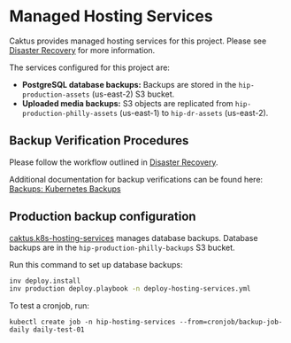 # Managed Hosting Services

Caktus provides managed hosting services for this project. Please see [Disaster
Recovery](https://caktus.github.io/developer-documentation/reference/disaster-recovery/)
for more information.

The services configured for this project are:
* **PostgreSQL database backups:** Backups are stored in the `hip-production-assets` (us-east-2) S3 bucket.
* **Uploaded media backups:** S3 objects are replicated from `hip-production-philly-assets` (us-east-1) to `hip-dr-assets` (us-east-2).

## Backup Verification Procedures

Please follow the workflow outlined in [Disaster
Recovery](https://caktus.github.io/developer-documentation/reference/disaster-recovery/).

Additional documentation for backup verifications can be found here: [Backups: Kubernetes Backups](https://docs.google.com/document/d/16ke-22G1m04la-9X2kuR_QKSvXrnNXAx-pr5VTuBRgE/edit#)


## Production backup configuration

[caktus.k8s-hosting-services](https://github.com/caktus/ansible-role-k8s-hosting-services)
manages database backups. Database backups are in the `hip-production-philly-backups` S3 bucket.

Run this command to set up database backups:

```sh
inv deploy.install
inv production deploy.playbook -n deploy-hosting-services.yml
```

To test a cronjob, run:

```
kubectl create job -n hip-hosting-services --from=cronjob/backup-job-daily daily-test-01
```